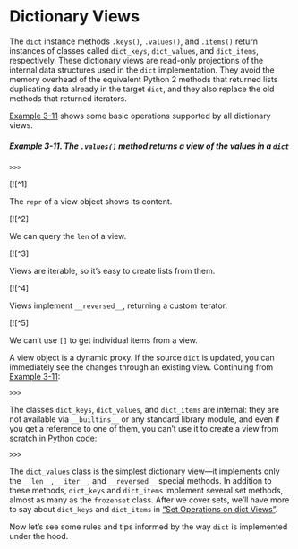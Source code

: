 # Dictionary Views

The `dict` instance methods `.keys()`, `.values()`, and `.items()` return instances of classes called `dict_keys`, `dict_values`, and `dict_items`, respectively. These dictionary views are read-only projections of the internal data structures used in the `dict` implementation. They avoid the memory overhead of the equivalent Python 2 methods that returned lists duplicating data already in the target `dict`, and they also replace the old methods that returned iterators.

[Example 3-11](#ex_dict_values) shows some basic operations supported by all dictionary views.

##### Example 3-11. The `.values()` method returns a view of the values in a `dict`

```
>>> 
```

[![^1]

The `repr` of a view object shows its content.

[![^2]

We can query the `len` of a view.

[![^3]

Views are iterable, so it’s easy to create lists from them.

[![^4]

Views implement `__reversed__`, returning a custom iterator.

[![^5]

We can’t use `[]` to get individual items from a view.

A view object is a dynamic proxy. If the source `dict` is updated, you can immediately see the changes through an existing view. Continuing from [Example 3-11](#ex_dict_values):

```
>>> 
```

The classes `dict_keys`, `dict_values`, and `dict_items` are internal: they are not available via `__builtins__` or any standard library module, and even if you get a reference to one of them, you can’t use it to create a view from scratch in Python code:

```
>>> 
```

The `dict_values` class is the simplest dictionary view—it implements only the `__len__`, `__iter__`, and `__reversed__` special methods. In addition to these methods, `dict_keys` and `dict_items` implement several set methods, almost as many as the `frozenset` class. After we cover sets, we’ll have more to say about `dict_keys` and `dict_items` in [“Set Operations on dict Views”](#set_ops_dict_views_sec).

Now let’s see some rules and tips informed by the way `dict` is implemented under the hood.